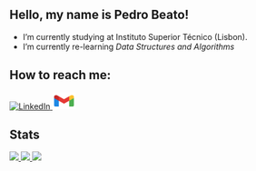 ## Hello, my name is Pedro Beato!

- I’m currently studying at Instituto Superior Técnico (Lisbon).
- I’m currently re-learning *Data Structures and Algorithms*

## How to reach me:
<p align="left">
<a href="https://www.linkedin.com/in/pedrocastrobeato/" target="_blank">
  <img src="https://cdn.jsdelivr.net/gh/devicons/devicon/icons/linkedin/linkedin-original.svg" alt="LinkedIn" width="40" height="40"/>
</a>

<a>
<img src="https://raw.githubusercontent.com/rahuldkjain/github-profile-readme-generator/master/src/images/icons/Social/gmail.svg" height="30" width="40" /> 
</a>
</p>

## Stats
<!-- GitHub Stats -->
<a href="https://github.com/anuraghazra/github-readme-stats">
  <img height="180em" src="https://github-readme-stats.vercel.app/api?username=pedrocbeato&hide_border=true&show_icons=true&count_private=true&bg_color=1a1a2e&text_color=eee&icon_color=f39c12&title_color=e74c3c&border_color=16213e" />
</a>
<!-- Top Languages -->
<a href="https://github.com/anuraghazra/convoychat">
  <img height="180em" src="https://github-readme-stats.vercel.app/api/top-langs/?username=pedrocbeato&layout=compact&hide_border=true&langs_count=8&bg_color=1a1a2e&text_color=eee&title_color=e74c3c&border_color=16213e" />
</a>
<!-- Streak Stats -->
<a href="https://git.io/streak-stats">
  <img height="170em" src="https://streak-stats.demolab.com?user=pedrocbeato&hide_border=true&date_format=j%20M%5B%20Y%5D&mode=weekly&background=1a1a2e&stroke=16213e&ring=f39c12&fire=e74c3c&currStreakNum=eee&sideNums=eee&currStreakLabel=e74c3c&sideLabels=bbb&dates=bbb" />
</a>


<!--
**OhBeato/OhBeato** is a ✨ _special_ ✨ repository because its `README.md` (this file) appears on your GitHub profile.

Here are some ideas to get you started:

- 🔭 I’m currently working on ...
- 🌱 I’m currently learning ...
- 👯 I’m looking to collaborate on ...
- 🤔 I’m looking for help with ...
- 💬 Ask me about ...
- 📫 How to reach me: ...
- 😄 Pronouns: ...
- ⚡ Fun fact: ...
-->

